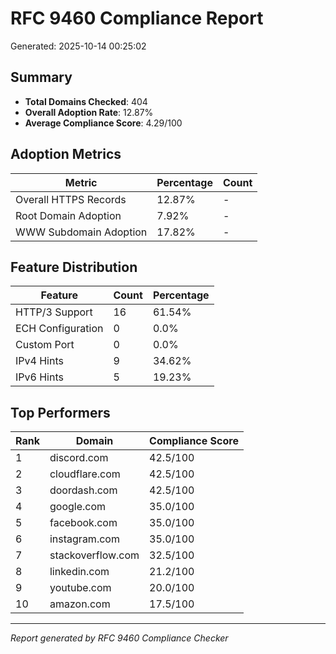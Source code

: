 # RFC 9460 Compliance Report

Generated: 2025-10-14 00:25:02

## Summary

- **Total Domains Checked**: 404
- **Overall Adoption Rate**: 12.87%
- **Average Compliance Score**: 4.29/100

## Adoption Metrics

| Metric | Percentage | Count |
|--------|------------|-------|
| Overall HTTPS Records | 12.87% | - |
| Root Domain Adoption | 7.92% | - |
| WWW Subdomain Adoption | 17.82% | - |

## Feature Distribution

| Feature | Count | Percentage |
|---------|-------|------------|
| HTTP/3 Support | 16 | 61.54% |
| ECH Configuration | 0 | 0.0% |
| Custom Port | 0 | 0.0% |
| IPv4 Hints | 9 | 34.62% |
| IPv6 Hints | 5 | 19.23% |

## Top Performers

| Rank | Domain | Compliance Score |
|------|--------|------------------|
| 1 | discord.com | 42.5/100 |
| 2 | cloudflare.com | 42.5/100 |
| 3 | doordash.com | 42.5/100 |
| 4 | google.com | 35.0/100 |
| 5 | facebook.com | 35.0/100 |
| 6 | instagram.com | 35.0/100 |
| 7 | stackoverflow.com | 32.5/100 |
| 8 | linkedin.com | 21.2/100 |
| 9 | youtube.com | 20.0/100 |
| 10 | amazon.com | 17.5/100 |

---
*Report generated by RFC 9460 Compliance Checker*
